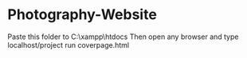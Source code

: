 # Photography-Website
Paste this folder to C:\xampp\htdocs
Then open any browser and type localhost/project
run coverpage.html
